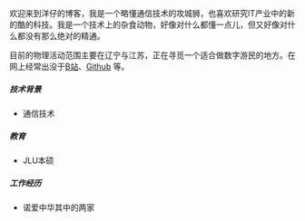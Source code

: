 欢迎来到洋仔的博客，我是一个略懂通信技术的攻城狮，也喜欢研究IT产业中的新的酷的科技。我是一个技术上的杂食动物，好像对什么都懂一点儿，但又好像对什么都没有那么绝对的精通。


目前的物理活动范围主要在辽宁与江苏，正在寻觅一个适合做数字游民的地方。在网上经常出没于[B站](https://space.bilibili.com/483072571)、[Github](https://github.com/yangyanghoho) 等。


##### 技术背景

- 通信技术


##### 教育

- JLU本硕


##### 工作经历

- 诺爱中华其中的两家
